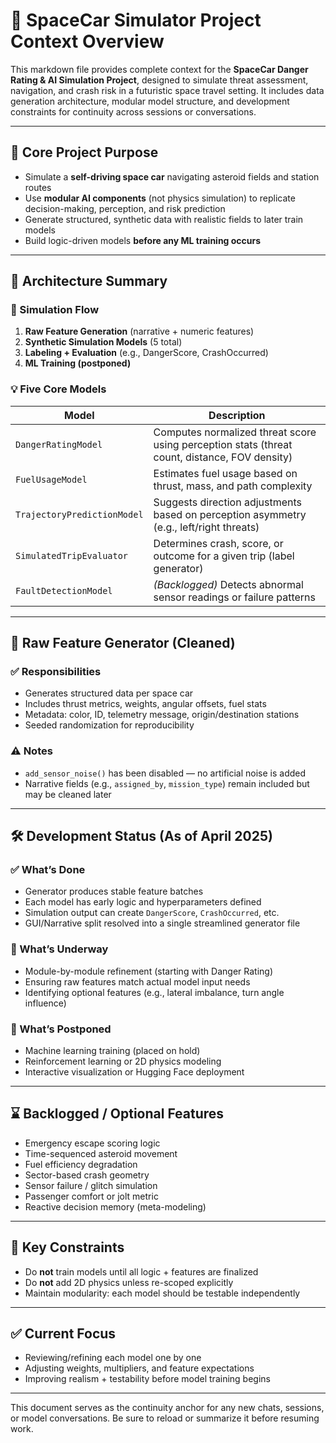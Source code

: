 # 🚀 SpaceCar Simulator Project Context Overview

This markdown file provides complete context for the **SpaceCar Danger Rating & AI Simulation Project**, designed to
simulate threat assessment, navigation, and crash risk in a futuristic space travel setting. It includes data generation
architecture, modular model structure, and development constraints for continuity across sessions or conversations.

---

## 🧠 Core Project Purpose

- Simulate a **self-driving space car** navigating asteroid fields and station routes
- Use **modular AI components** (not physics simulation) to replicate decision-making, perception, and risk prediction
- Generate structured, synthetic data with realistic fields to later train models
- Build logic-driven models **before any ML training occurs**

---

## 🧱 Architecture Summary

### 🔄 Simulation Flow

1. **Raw Feature Generation** (narrative + numeric features)
2. **Synthetic Simulation Models** (5 total)
3. **Labeling + Evaluation** (e.g., DangerScore, CrashOccurred)
4. **ML Training (postponed)**

### 💡 Five Core Models

| Model                       | Description                                                                                   |
|-----------------------------|-----------------------------------------------------------------------------------------------|
| `DangerRatingModel`         | Computes normalized threat score using perception stats (threat count, distance, FOV density) |
| `FuelUsageModel`            | Estimates fuel usage based on thrust, mass, and path complexity                               |
| `TrajectoryPredictionModel` | Suggests direction adjustments based on perception asymmetry (e.g., left/right threats)       |
| `SimulatedTripEvaluator`    | Determines crash, score, or outcome for a given trip (label generator)                        |
| `FaultDetectionModel`       | *(Backlogged)* Detects abnormal sensor readings or failure patterns                           |

---

## 🧾 Raw Feature Generator (Cleaned)

### ✅ Responsibilities

- Generates structured data per space car
- Includes thrust metrics, weights, angular offsets, fuel stats
- Metadata: color, ID, telemetry message, origin/destination stations
- Seeded randomization for reproducibility

### ⚠️ Notes

- `add_sensor_noise()` has been disabled — no artificial noise is added
- Narrative fields (e.g., `assigned_by`, `mission_type`) remain included but may be cleaned later

---

## 🛠 Development Status (As of April 2025)

### ✅ What’s Done

- Generator produces stable feature batches
- Each model has early logic and hyperparameters defined
- Simulation output can create `DangerScore`, `CrashOccurred`, etc.
- GUI/Narrative split resolved into a single streamlined generator file

### 🧪 What’s Underway

- Module-by-module refinement (starting with Danger Rating)
- Ensuring raw features match actual model input needs
- Identifying optional features (e.g., lateral imbalance, turn angle influence)

### 🚫 What’s Postponed

- Machine learning training (placed on hold)
- Reinforcement learning or 2D physics modeling
- Interactive visualization or Hugging Face deployment

---

## ⌛ Backlogged / Optional Features

- Emergency escape scoring logic
- Time-sequenced asteroid movement
- Fuel efficiency degradation
- Sector-based crash geometry
- Sensor failure / glitch simulation
- Passenger comfort or jolt metric
- Reactive decision memory (meta-modeling)

---

## 🔐 Key Constraints

- Do **not** train models until all logic + features are finalized
- Do **not** add 2D physics unless re-scoped explicitly
- Maintain modularity: each model should be testable independently

---

## ✅ Current Focus

- Reviewing/refining each model one by one
- Adjusting weights, multipliers, and feature expectations
- Improving realism + testability before model training begins

---

This document serves as the continuity anchor for any new chats, sessions, or model conversations. Be sure to reload or
summarize it before resuming work.
